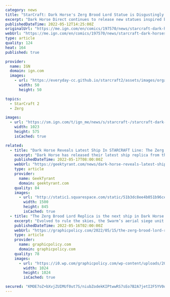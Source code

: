 ```yaml
---
category: news
title: "StarCraft: Dark Horse's Zerg Brood Lord Statue is Disgustingly Amazing"
excerpt: "Dark Horse Direct continues to release new statues inspired by the ships of Blizzard's StarCraft universe. Their latest StarCraft replica depicts one of the most imposing and disgusting ships in the series - the Zerg Brood Lord."
publishedDateTime: 2022-05-12T14:25:00Z
originalUrl: "https://me.ign.com/en/comics/197570/news/starcraft-dark-horses-zerg-brood-lord-statue-is-disgustingly-amazing"
webUrl: "https://me.ign.com/en/comics/197570/news/starcraft-dark-horses-zerg-brood-lord-statue-is-disgustingly-amazing"
type: article
quality: 124
heat: 164
published: true

provider:
  name: IGN
  domain: ign.com
  images:
    - url: "https://everyday-cc.github.io/starcraft2/assets/images/organizations/ign.com-50x50.jpg"
      width: 50
      height: 50

topics:
  - StarCraft 2
  - Zerg

images:
  - url: "https://sm.ign.com/t/ign_me/news/s/starcraft-/starcraft-dark-horses-zerg-brood-lord-statue-is-disgustingly_x6n7.1200.jpg"
    width: 1023
    height: 575
    isCached: true

related:
  - title: "Dark Horse Reveals Latest Ship In STARCRAFT Line: The Zerg Brood Lord"
    excerpt: "Dark Horse has released their latest ship replica from their StarCraft line: the Zerg Brood Lord. Evolved to dominate the skies, the Brood Lord replica measures 15 inches long by 15 inches wide and stands 10 inches tall."
    publishedDateTime: 2022-05-17T08:00:00Z
    webUrl: "https://geektyrant.com/news/dark-horse-reveals-latest-ship-in-starcraft-line-the-zerg-brood-lord"
    type: article
    provider:
      name: GeekTyrant
      domain: geektyrant.com
    quality: 84
    images:
      - url: "http://static1.squarespace.com/static/51b3dc8ee4b051b96ceb10de/51ce6099e4b0d911b4489b79/627ead1003a8f81f57e9ac8d/1652774428761/ZergBroodLordReplica.jpg?format=1500w"
        width: 1500
        height: 845
        isCached: true
  - title: "The Zerg Brood Lord Replica is the next ship in Dark Horse Direct’s Starcraft line"
    excerpt: "Evolved to rule the skies, the Swarm’s aerial siege unit is making its way to your gaming den, brought to you exclusively by Blizzard Entertainment and Dark Horse Direct! The Zerg have arrived with the StarCraft: Zerg Brood Lord Replica."
    publishedDateTime: 2022-05-16T02:00:00Z
    webUrl: "https://graphicpolicy.com/2022/05/15/the-zerg-brood-lord-replica-is-the-next-ship-in-dark-horse-directs-starcraft-line/"
    type: article
    provider:
      name: graphicpolicy.com
      domain: graphicpolicy.com
    quality: 78
    images:
      - url: "https://i0.wp.com/graphicpolicy.com/wp-content/uploads/2022/05/StarCraft-Zerg-Brood-Lord-Replica.png?fit=1024%2C1024&#038;ssl=1"
        width: 1024
        height: 1024
        isCached: true

secured: "KMOE7oZ+bXvjZUIMUf0ut7S/niubZodekKIPtwwRS7sEo7B2A7jetI2F5YV0o7xB20gqDyLWEO+YhByW8dkqBLtyLAay86qgxDJl5r3EpbKu8+b/ah+DqnejCJedKBMgAFVsIpbUnoYmxikJTTkXlVtQ2kcfZhXe54JEgMhnMbaf/XwZc5QJ/fcmGSR/MXh3gDzIpCT3CrnscZC9qILzbm7cadojl8FLMI39rhFekjcOID6oeFMLitcK/rC2N3j7iwrdQ+nx1kbRhtfevhAJwK2qU7J9T0tYmsKpMY+eFQgGpmEV+jY0Q0pFCOEMGRGdcHnQ7T5URxSJdRm64ZHw/d9VDkEQmZZuFZTcs5tihrI=;dkn4PeJVMk6i5CAaeNkq6g=="
---
```


